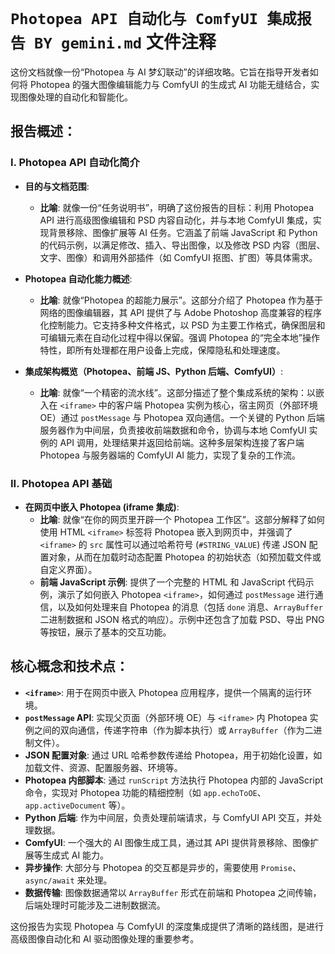 # `Photopea API 自动化与 ComfyUI 集成报告 BY gemini.md` 文件注释

这份文档就像一份“Photopea 与 AI 梦幻联动”的详细攻略。它旨在指导开发者如何将 Photopea 的强大图像编辑能力与 ComfyUI 的生成式 AI 功能无缝结合，实现图像处理的自动化和智能化。

## 报告概述：

### I. Photopea API 自动化简介

*   **目的与文档范围**: 
    *   **比喻**: 就像一份“任务说明书”，明确了这份报告的目标：利用 Photopea API 进行高级图像编辑和 PSD 内容自动化，并与本地 ComfyUI 集成，实现背景移除、图像扩展等 AI 任务。它涵盖了前端 JavaScript 和 Python 的代码示例，以满足修改、插入、导出图像，以及修改 PSD 内容（图层、文字、图像）和调用外部插件（如 ComfyUI 抠图、扩图）等具体需求。

*   **Photopea 自动化能力概述**: 
    *   **比喻**: 就像“Photopea 的超能力展示”。这部分介绍了 Photopea 作为基于网络的图像编辑器，其 API 提供了与 Adobe Photoshop 高度兼容的程序化控制能力。它支持多种文件格式，以 PSD 为主要工作格式，确保图层和可编辑元素在自动化过程中得以保留。强调 Photopea 的“完全本地”操作特性，即所有处理都在用户设备上完成，保障隐私和处理速度。

*   **集成架构概览（Photopea、前端 JS、Python 后端、ComfyUI）**:
    *   **比喻**: 就像“一个精密的流水线”。这部分描述了整个集成系统的架构：以嵌入在 `<iframe>` 中的客户端 Photopea 实例为核心，宿主网页（外部环境 OE）通过 `postMessage` 与 Photopea 双向通信。一个关键的 Python 后端服务器作为中间层，负责接收前端数据和命令，协调与本地 ComfyUI 实例的 API 调用，处理结果并返回给前端。这种多层架构连接了客户端 Photopea 与服务器端的 ComfyUI AI 能力，实现了复杂的工作流。

### II. Photopea API 基础

*   **在网页中嵌入 Photopea (iframe 集成)**:
    *   **比喻**: 就像“在你的网页里开辟一个 Photopea 工作区”。这部分解释了如何使用 HTML `<iframe>` 标签将 Photopea 嵌入到网页中，并强调了 `<iframe>` 的 `src` 属性可以通过哈希符号 (`#STRING_VALUE`) 传递 JSON 配置对象，从而在加载时动态配置 Photopea 的初始状态（如预加载文件或自定义界面）。
    *   **前端 JavaScript 示例**: 提供了一个完整的 HTML 和 JavaScript 代码示例，演示了如何嵌入 Photopea `<iframe>`，如何通过 `postMessage` 进行通信，以及如何处理来自 Photopea 的消息（包括 `done` 消息、`ArrayBuffer` 二进制数据和 JSON 格式的响应）。示例中还包含了加载 PSD、导出 PNG 等按钮，展示了基本的交互功能。

## 核心概念和技术点：

*   **`<iframe>`**: 用于在网页中嵌入 Photopea 应用程序，提供一个隔离的运行环境。
*   **`postMessage` API**: 实现父页面（外部环境 OE）与 `<iframe>` 内 Photopea 实例之间的双向通信，传递字符串（作为脚本执行）或 `ArrayBuffer`（作为二进制文件）。
*   **JSON 配置对象**: 通过 URL 哈希参数传递给 Photopea，用于初始化设置，如加载文件、资源、配置服务器、环境等。
*   **Photopea 内部脚本**: 通过 `runScript` 方法执行 Photopea 内部的 JavaScript 命令，实现对 Photopea 功能的精细控制（如 `app.echoToOE`、`app.activeDocument` 等）。
*   **Python 后端**: 作为中间层，负责处理前端请求，与 ComfyUI API 交互，并处理数据。
*   **ComfyUI**: 一个强大的 AI 图像生成工具，通过其 API 提供背景移除、图像扩展等生成式 AI 能力。
*   **异步操作**: 大部分与 Photopea 的交互都是异步的，需要使用 `Promise`、`async/await` 来处理。
*   **数据传输**: 图像数据通常以 `ArrayBuffer` 形式在前端和 Photopea 之间传输，后端处理时可能涉及二进制数据流。

这份报告为实现 Photopea 与 ComfyUI 的深度集成提供了清晰的路线图，是进行高级图像自动化和 AI 驱动图像处理的重要参考。